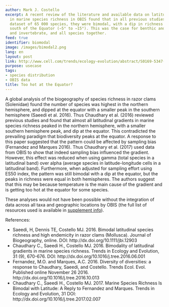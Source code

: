 ```yaml
---
author: Mark J. Costello
excerpt: A recent review of the literature and available data on latitudinal gradients
  in marine species richness in OBIS found that in all previous studies, and for a
  dataset of 65 000 species, they were bimodal, with a dip in richness immediately
  south of the Equator (−5° to −15°). This was the case for benthic and pelagic, vertebrate
  and invertebrate, and all species together.
feed: true
identifier: biomodal
image: /images/bimodal2.png
lang: en
layout: post
link: http://www.cell.com/trends/ecology-evolution/abstract/S0169-5347(17)30043-5
purpose: usecase
tags:
- species distribution
- OBIS data
title: Too hot at the Equator?
---
```


<p>A global analysis of the biogeography of species richness in razor clams (Solenidae) found the number of species was highest in the northern hemisphere, and dipped at the equator with a smaller peak in the southern hemisphere (Saeedi et al. 2016). Thus Chaudhary et al. (2016) reviewed previous studies and found that almost all latitudinal gradients in marine species richness peaked in the northern hemisphere, with a smaller southern hemisphere peak, and dip at the equator. This contradicted the prevailing paradigm that biodiversity peaks at the equator. A response to this paper suggested that the pattern could be affected by sampling bias (Fernandez and Marques 2016). Thus Chaudhary et al. (2017) used data from OBIS to show that indeed sampling bias influenced the gradient. However, this effect was reduced when using gamma (total species in a latitudinal band) over alpha (average species in latitude-longitude cells in a latitudinal band). Furthermore, when adjusted for sampling effort using ES50 index, the pattern was still bimodal with a dip at the equator, but the peaks in richness were equal in both hemispheres. The authors suggest that this may be because temperature is the main cause of the gradient and is getting too hot at the equator for some species.</p>
 
<p>These analyses would not have been possible without the integration of data across all taxa and geographic locations by OBIS (the full list of resources used is available in <a href="http://www.cell.com/trends/ecology-evolution/supplemental/S0169-5347(17)30043-5" target="_blank">supplement info</a>).</p>

References:
<ul>
<li>Saeedi, H, Dennis TE, Costello MJ. 2016. Bimodal latitudinal species richness and high endemicity in razor clams (Mollusca). Journal of Biogeography, online.  DOI: http://dx.doi.org/10.1111/jbi.12903</li>
<li>Chaudhary C., Saeedi H., Costello MJ. 2016. Bimodality of latitudinal gradients in marine species richness. Trends in Ecology and Evolution, 31 (9), 670-676. DOI: http://dx.doi.org/10.1016/j.tree.2016.06.001</li>
<li>Fernandez, M.O. and Marques, A.C. 2016. Diversity of diversities: a response to Chaudhary, Saeedi, and Costello. Trends Ecol. Evol. Published online November 26 2016. http://dx.doi.org/10.1016/j.tree.2016.10.013</li>
<li>Chaudhary C., Saeedi H., Costello MJ. 2017. Marine Species Richness Is Bimodal with Latitude: A Reply to Fernandez and Marques. Trends in Ecology and Evolution, 31 DOI: http://dx.doi.org/10.1016/j.tree.2017.02.007</li>
</ul>